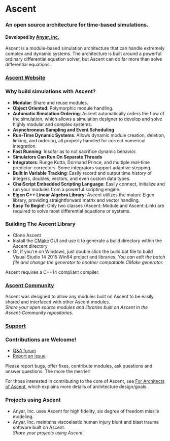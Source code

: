 # Ascent
### An open source architecture for time-based simulations.
#### Developed by [Anyar, Inc.](http://www.anyarinc.com/)

Ascent is a module-based simulation architecture that can handle extremely complex and dynamic systems. 
The architecture is built around a powerful ordinary differential equation solver, but Ascent can do far more than solve differential equations.

### [Ascent Website](http://anyarinc.github.io/ascent/)

### Why build simulations with Ascent?
- **Modular**: Share and reuse modules.
- **Object Oriented**: Polymorphic module handling.
- **Automatic Simulation Ordering**: Ascent automatically orders the flow of the simulation, which allows a simulation designer to develop and solve highly modular and complex systems.
- **Asynchronous Sampling and Event Scheduling**
- **Run-Time Dynamic Systems**: Allows dynamic module creation, deletion, linking, and ordering, all properly handled for correct numerical integration.
- **Fast Running**: Insofar as to not sacrifice dynamic behavior.
- **Simulators Can Run On Separate Threads**
- **Integrators**: Runge Kutta, Dormand Prince, and multiple real-time predictor-correctors. Some integrators support adaptive stepping.
- **Built In Variable Tracking**: Easily record and output time history of integers, doubles, vectors, and even custom data types.
- **ChaiScript Embedded Scripting Language**: Easily connect, initialize and run your modules from a powerful scripting engine.
- **Eigen C++ Linear Algebra Library**: Ascent utilizes the mature Eigen library, providing straightforward matrix and vector handling.
- **Easy To Begin!**: Only two classes (Ascent::Module and Ascent::Link) are required to solve most differential equations or systems.

### Building The Ascent Library
- Clone Ascent
- Install the [CMake](https://cmake.org/) GUI and use it to generate a build directory within the Ascent directory
- Or, if you're on Windows, just double click the build.bat file to build Visual Studio 14 2015 Win64 project and libraries.
_You can edit the batch file and change the generator to another compatable CMake generator._

Ascent requires a C++14 compliant compiler.

### [Ascent Community](https://github.com/Ascent-Community)

Ascent was designed to allow any modules built on Ascent to be easily shared and interfaced with other Ascent modules.  
_Share your open source modules and libraries built on Ascent in the Ascent-Community repositories._

### [Support](http://anyarinc.github.io/Ascent/support.html)

### Contributions are Welcome!

- [Q&A forum](https://groups.google.com/forum/#!forum/Ascent-users)
- [Report an issue](https://github.com/AnyarInc/Ascent/issues)

Please report bugs, offer fixes, contribute modules, ask questions and answer questions. The more the merrier!

For those interested in contributing to the core of Ascent, see [For Architects of Ascent](https://github.com/AnyarInc/Ascent/wiki/For-Architects-of-Ascent), which explains more details of architecture design/goals.

### Projects using Ascent
- Anyar, Inc. uses Ascent for high fidelity, six degree of freedom missile modeling.
- Anyar, Inc. maintains viscoelastic human injury blunt and blast trauma software built on Ascent.  
_Share your projects using Ascent._